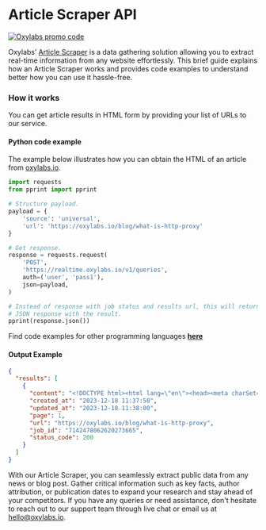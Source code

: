 # Article Scraper API

[![Oxylabs promo code](https://user-images.githubusercontent.com/129506779/250792357-8289e25e-9c36-4dc0-a5e2-2706db797bb5.png)](https://oxylabs.go2cloud.org/aff_c?offer_id=7&aff_id=877&url_id=112)

Oxylabs’ [Article Scraper](https://oxylabs.io/products/scraper-api/web/article-scraper?utm_source=github&utm_medium=repositories&utm_campaign=product) is a data gathering solution allowing you to extract real-time information from any website effortlessly. This brief guide explains how an Article Scraper works and provides code examples to understand better how you can use it hassle-free.

### How it works

You can get article results in HTML form by providing your list of URLs to our service.

#### Python code example

The example below illustrates how you can obtain the HTML of an article from [oxylabs.io](https://oxylabs.io/blog/what-is-http-proxy).

```python
import requests
from pprint import pprint

# Structure payload.
payload = {
    'source': 'universal',
    'url': 'https://oxylabs.io/blog/what-is-http-proxy'
}

# Get response.
response = requests.request(
    'POST',
    'https://realtime.oxylabs.io/v1/queries',
    auth=('user', 'pass1'),
    json=payload,
)

# Instead of response with job status and results url, this will return the
# JSON response with the result.
pprint(response.json())
```
Find code examples for other programming languages [**here**](https://github.com/oxylabs/article-scraper/tree/main/code%20examples)

#### Output Example
```json
{
  "results": [
    {
      "content": "<!DOCTYPE html><html lang=\"en\"><head><meta charSet=\"utf-8\" /><meta name=\"viewport\" content=\"width=de ... </html>",
      "created_at": "2023-12-18 11:37:50",
      "updated_at": "2023-12-18 11:38:00",
      "page": 1,
      "url": "https://oxylabs.io/blog/what-is-http-proxy",
      "job_id": "7142478062620273665",
      "status_code": 200
    }
  ]
}
```
With our Article Scraper, you can seamlessly extract public data from any news or blog post. Gather critical information such as key facts, author attribution, or publication dates to expand your research and stay ahead of your competitors. If you have any queries or need assistance, don't hesitate to reach out to our support team through live chat or email us at hello@oxylabs.io.
